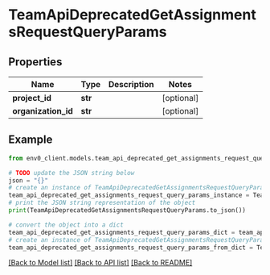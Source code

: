# TeamApiDeprecatedGetAssignmentsRequestQueryParams


## Properties

Name | Type | Description | Notes
------------ | ------------- | ------------- | -------------
**project_id** | **str** |  | [optional] 
**organization_id** | **str** |  | [optional] 

## Example

```python
from env0_client.models.team_api_deprecated_get_assignments_request_query_params import TeamApiDeprecatedGetAssignmentsRequestQueryParams

# TODO update the JSON string below
json = "{}"
# create an instance of TeamApiDeprecatedGetAssignmentsRequestQueryParams from a JSON string
team_api_deprecated_get_assignments_request_query_params_instance = TeamApiDeprecatedGetAssignmentsRequestQueryParams.from_json(json)
# print the JSON string representation of the object
print(TeamApiDeprecatedGetAssignmentsRequestQueryParams.to_json())

# convert the object into a dict
team_api_deprecated_get_assignments_request_query_params_dict = team_api_deprecated_get_assignments_request_query_params_instance.to_dict()
# create an instance of TeamApiDeprecatedGetAssignmentsRequestQueryParams from a dict
team_api_deprecated_get_assignments_request_query_params_from_dict = TeamApiDeprecatedGetAssignmentsRequestQueryParams.from_dict(team_api_deprecated_get_assignments_request_query_params_dict)
```
[[Back to Model list]](../README.md#documentation-for-models) [[Back to API list]](../README.md#documentation-for-api-endpoints) [[Back to README]](../README.md)


